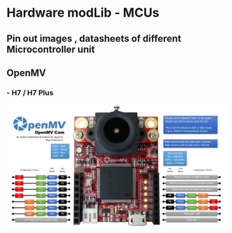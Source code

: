 # Hardware modLib - MCUs
Pin out images , datasheets of different Microcontroller unit
---
## OpenMV 
### - H7 / H7 Plus
<img src="https://github.com/ricehung29/hardware_modLib/blob/main/MCUs/OpenMV/openmv_pinout.jpg?raw=true" >

